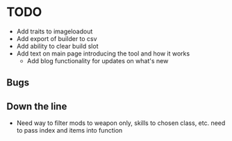# TODO

- Add traits to imageloadout
- Add export of builder to csv
- Add ability to clear build slot
- Add text on main page introducing the tool and how it works
  - Add blog functionality for updates on what's new

## Bugs

## Down the line

- Need way to filter mods to weapon only, skills to chosen class, etc. need to pass index and items into function
